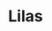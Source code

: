 ---
title: Lilas
date: 
draft: false

# descripcion
description : Aros espectaculares! En plata 925 y cristal Swarovski. Simplemente bellísimos.

materials: Plata 925

color: 

dimensions: Largo 7 cm

code: 01-10-1010

type: "Aros"

categories: []

price: $10.060,00

price_eftvo: $8.550,00

# Images
# first image will be shown in the product page
images:
  # - image: "images/path_to_image"
  # La ubicacion de las imagenes es imagenes/Aros/Aros.Cristal Swarovski/01-10-1010-lilas
  - image: "./images/aros/cristal_swarovski/01-10-1010-lilas_a.jpg"
  - image: "./images/aros/cristal_swarovski/01-10-1010-lilas_b.jpg"
---
